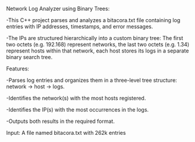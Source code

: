 Network Log Analyzer using Binary Trees:

-This C++ project parses and analyzes a bitacora.txt file containing log entries with IP addresses, timestamps, and error messages.

-The IPs are structured hierarchically into a custom binary tree: The first two octets (e.g. 192.168) represent networks, the last two octets (e.g. 1.34) represent hosts within that network, each host stores its logs in a separate binary search tree.

Features:

-Parses log entries and organizes them in a three-level tree structure: network → host → logs.

-Identifies the network(s) with the most hosts registered.

-Identifies the IP(s) with the most occurrences in the logs.

-Outputs both results in the required format.

Input: A file named bitacora.txt with 262k entries
